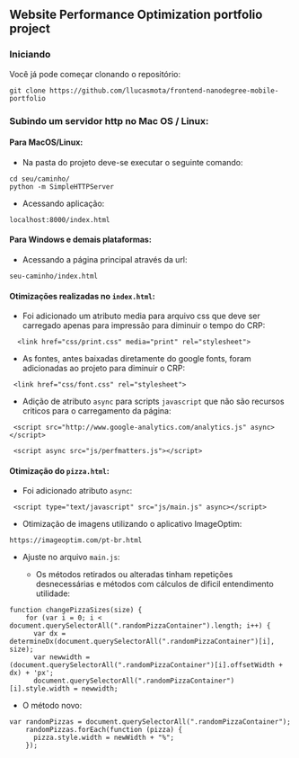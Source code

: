 ## Website Performance Optimization portfolio project
### Iniciando

Você já pode começar clonando o repositório:
```
git clone https://github.com/llucasmota/frontend-nanodegree-mobile-portfolio
```
### **Subindo um servidor http no Mac OS / Linux:**
#### Para MacOS/Linux:
* Na pasta do projeto deve-se executar o seguinte comando:
```
cd seu/caminho/
python -m SimpleHTTPServer
```
* Acessando aplicação:
```
localhost:8000/index.html
```
#### Para Windows e demais plataformas:

* Acessando a página principal através da url:
```
seu-caminho/index.html
```
#### Otimizações realizadas no ```index.html```:

* Foi adicionado um atributo media para arquivo css que deve ser carregado apenas para impressão para diminuir o tempo do CRP:
```
  <link href="css/print.css" media="print" rel="stylesheet">
```
* As fontes, antes baixadas diretamente do google fonts, foram adicionadas ao projeto para diminuir o CRP:
```
 <link href="css/font.css" rel="stylesheet">
```
* Adição de atributo ```async``` para scripts ```javascript``` que não são recursos criticos para o carregamento da página:

 ```
  <script src="http://www.google-analytics.com/analytics.js" async></script>
``` 
```
 <script async src="js/perfmatters.js"></script>
```
#### Otimização do ```pizza.html```:
* Foi adicionado atributo ```async```:
```
 <script type="text/javascript" src="js/main.js" async></script>
```
* Otimização de imagens utilizando o aplicativo ImageOptim:
```
https://imageoptim.com/pt-br.html
```
* Ajuste no arquivo ```main.js```:

  * Os métodos retirados ou alteradas tinham repetições desnecessárias e métodos com cálculos de dificil entendimento utilidade:
```
function changePizzaSizes(size) {
    for (var i = 0; i < document.querySelectorAll(".randomPizzaContainer").length; i++) {
      var dx = determineDx(document.querySelectorAll(".randomPizzaContainer")[i], size);
      var newwidth = (document.querySelectorAll(".randomPizzaContainer")[i].offsetWidth + dx) + 'px';
      document.querySelectorAll(".randomPizzaContainer")[i].style.width = newwidth;
```
  * O método novo:
```
var randomPizzas = document.querySelectorAll(".randomPizzaContainer");
    randomPizzas.forEach(function (pizza) {
      pizza.style.width = newWidth + "%";
    });
```
